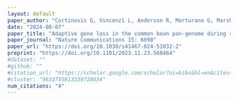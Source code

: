 ```yaml
---
layout: default
paper_author: "Cortinovis G, Vincenzi L, Anderson R, Marturano G, Marsh JI, Bayer PE, Rocchetti L, Frascarelli G, Lanzavecchia G, Pieri A, Benazzo A, Bellucci E, Di Vittori V, Nanni L, Ferreira Fernández JJ, Rosatto M, Aguilar OM, Morrell PL, Rodriguez M, Gioia T, Neumann K, Alvarez Diaz JC, Gratias-Weill A, Klopp C, Geffroy V, Bitocchi E, Delledonne M, Edwards D, Papa R"
date: "2024-08-07"
paper_title: "Adaptive gene loss in the common bean pan-genome during range expansion and domestication"
paper_journal: "Nature Communications 15: 6698"
paper_url: "https://doi.org/10.1038/s41467-024-51032-2"
preprint: "https://doi.org/10.1101/2023.11.23.568464"
#dataset: ""
#github: ""
#citation_url: "https://scholar.google.com/scholar?oi=bibs&hl=en&cites=9633755813339728034"
#cluster: "9633755813339728034"
num_citations: "4"
---
```

